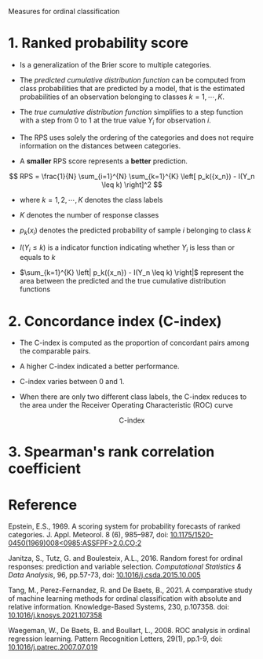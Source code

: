 
Measures for ordinal classification

# 1. Ranked probability score

- Is a generalization of the Brier score to multiple categories.

- The *predicted cumulative distribution function* can be computed from class probabilities that are predicted by a model, that is the estimated probabilities of an observation belonging to classes ${k = 1, \cdots, K}$.

- The *true cumulative distribution function* simplifies to a step function with a step from 0 to 1 at the true value $Y_i$ for observation $i$.

- The RPS uses solely the ordering of the categories and does not require information on the distances between categories.

- A **smaller** RPS score represents a **better** prediction.

$$
RPS = \frac{1}{N} \sum_{i=1}^{N} \sum_{k=1}^{K}
\left[ p_k({x_n}) - I(Y_n \leq k) \right]^2
$$

- where $k=1,2,\cdots, K$ denotes the class labels

- $K$ denotes the number of response classes

- $p_k(x_i)$ denotes the predicted probability of sample $i$ belonging to class $k$

- $I(Y_i \leq k)$ is a indicator function indicating whether $Y_i$ is less than or equals to $k$

- $\sum_{k=1}^{K}
  \left| p_k({x_n}) - I(Y_n \leq k) \right|$ represent the area between the predicted and the true cumulative distribution functions


# 2. Concordance index (C-index)

- The C-index is computed as the proportion of concordant pairs among the comparable pairs.

- A higher C-index indicated a better performance.

- C-index varies between 0 and 1.

- When there are only two different class labels, the C-index reduces to the area under the Receiver Operating Characteristic (ROC) curve

$$
\text{C-index} 
$$


# 3. Spearman's rank correlation coefficient


# Reference

Epstein, E.S., 1969. A scoring system for probability forecasts of ranked categories. J. Appl. Meteorol. 8 (6), 985–987, doi: [10.1175/1520-0450(1969)008<0985:ASSFPF>2.0.CO;2](https://doi.org/10.1175/1520-0450(1969)008<0985:ASSFPF>2.0.CO;2)

Janitza, S., Tutz, G. and Boulesteix, A.L., 2016. Random forest for ordinal responses: prediction and variable selection. *Computational Statistics & Data Analysis*, 96, pp.57-73, doi: [10.1016/j.csda.2015.10.005](https://doi.org/10.1016/j.csda.2015.10.005)

Tang, M., Perez-Fernandez, R. and De Baets, B., 2021. A comparative study of machine learning methods for ordinal classification with absolute and relative information. Knowledge-Based Systems, 230, p.107358. doi: [10.1016/j.knosys.2021.107358](https://doi.org/10.1016/j.knosys.2021.107358)

Waegeman, W., De Baets, B. and Boullart, L., 2008. ROC analysis in ordinal regression learning. Pattern Recognition Letters, 29(1), pp.1-9, doi: [10.1016/j.patrec.2007.07.019](https://doi.org/10.1016/j.patrec.2007.07.019)